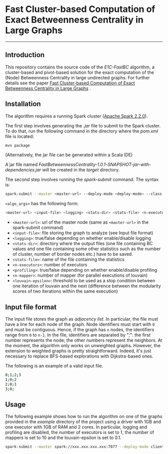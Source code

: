 # Fast Cluster-based Computation of Exact Betweenness Centrality in Large Graphs
___
## Introduction
This repository contains the source code of the *E1C-FastBC* algorithm, a cluster-based and pivot-based solution for the exact computation of the (Node) Betweenness Centrality in large undirected graphs. For further details see the paper [Fast Cluster-based Computation of Exact Betweenness Centrality in Large Graphs] . 

## Installation
The algorithm requires a running Spark cluster ([Apache Spark 2.2.0]).

The first step involves generating the *.jar* file to submit to the Spark cluster. To do that, run the following command in the directory where the *pom.xml* file is located:

```sh
mvn package
```
(Alternatively, the jar file can be generated within a Scala IDE)

A jar file named *FastBetweennessCentrality-1.0.1-SNAPSHOT-jar-with-dependencies.jar* will be created in the *target* directory.

The second step involves running the *spark-submit* command. The syntax is:

```sh
spark-submit --master <master-url> --deploy-mode <deploy-mode> --class unisannio.algorithm.ExactOneCFastBC --name 1CFastBCExact --driver-memory <driver-memory> --executor-memory <executor-memory> --total-executor-cores <total-executor-cores> --executor-cores <executor-cores> --conf "spark.default.parallelism=<default-parallelism>" target\FastBetweennessCentrality-1.0.1-SNAPSHOT-jar-with-dependencies.jar <algo_args>
```

```<algo_args>``` has the following form:

```sh
<master-url> <input-file> <logging> <stats-dir> <stats-file> <n-executors> <profiling> <n-mapper> <louvain-epsilon>
```

- ```<master-url>```: url of the master node (same as ```<master-url>``` in the spark-submit command)
- ```<input-file>```: file storing the graph to analyze (see Input file format)
- ```<logging>```: true/false depending on whether enable/disable logging
- ```<stats-dir>```: directory where the output files (one file containing BC values and one file containing some other statistics such as the number of cluster, number of border nodes etc.) have to be saved. 
- ```<stats-file>```: name of the file containing the statistics
- ```<n-executors>```: number of executors
- ```<profiling>```: true/false depending on whether enable/disable profiling
- ```<n-mapper>```: number of mapper (for parallel executions of louvain)
- ```<louvain-epsilon>```: threshold to be used as a stop condition between one iteration of louvain and the next (difference between the modularity scores of two iterations within the same execution)

## Input file format
The input file stores the graph as *adjacency list*. In particular, the file must have a line for each node of the graph. Node identifiers must start with ```0``` and must be contiguous. Hence, if the graph has ```n``` nodes, the identifiers range from ```0``` to ```n-1```. In the file, identifiers are separated by ";": the first number represents the node; the other numbers represent the neighbors. At the moment, the algorithm only works on unweighted graphs. However, the extension to weighted graphs is pretty straightforward. Indeed, it's just necessary to replace BFS-based explorations with Dijkstra-based ones. 

The following is an example of a valid input file.

```sh
0;1;2;3
1;0;2
2;0;1
3;0;
```

## Usage
The following example shows how to run the algorithm on one of the graphs provided in the *example* directory of the project using a driver with 1GB and one executor with 1GB of RAM and 2 cores. In particular, logging and profiling are disabled, the number of executors is set to 1, the number of mappers is set to 10 and the louvain-epsilon is set to 0.1.

```sh
spark-submit --master spark://xxx.xxx.xxx.xxx:7077 --deploy-mode client --class unisannio.algorithm.ExactOneCFastBC --name 1CFastBCExact --driver-memory 1G --executor-memory 1G --total-executor-cores 2 --executor-cores 2 --conf "spark.default.parallelism=2" target\FastBetweennessCentrality-1.0.1-SNAPSHOT-jar-with-dependencies.jar spark://xxx.xxx.xxx.xxx:7077 examples\BA_6250_m1.csv false . ./stats.csv 1 false 10 0.1
```


[Fast Cluster-based Computation of Exact Betweenness Centrality in Large Graphs]: <https://www.researchsquare.com/article/rs-321493/v1>
[Apache Spark 2.2.0]: <https://spark.apache.org/docs/2.2.0/cluster-overview.html>
